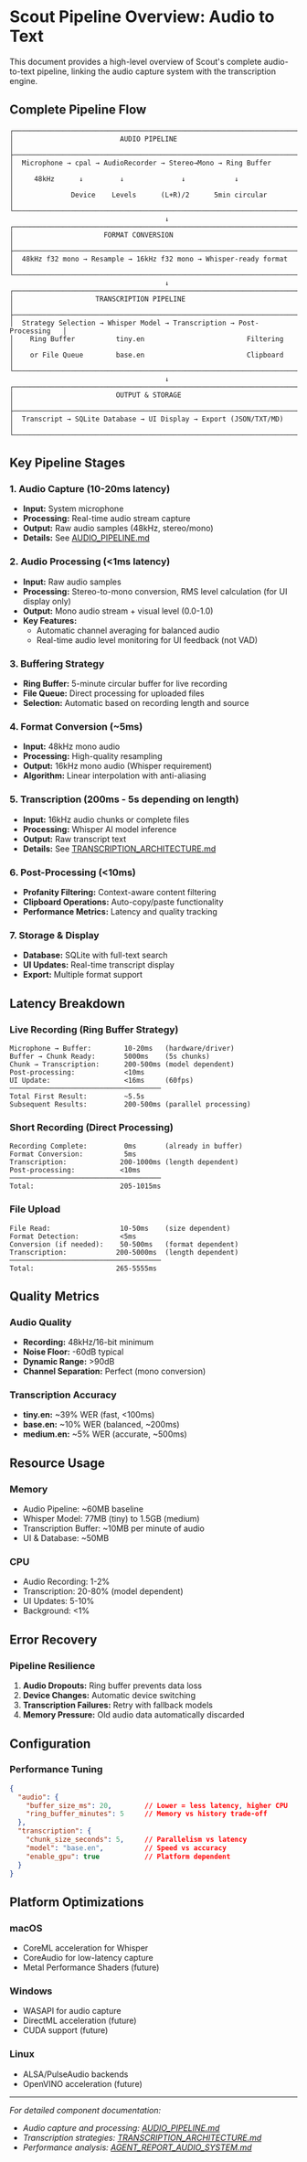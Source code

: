 # Scout Pipeline Overview: Audio to Text

This document provides a high-level overview of Scout's complete audio-to-text pipeline, linking the audio capture system with the transcription engine.

## Complete Pipeline Flow

```
┌─────────────────────────────────────────────────────────────────────────┐
│                          AUDIO PIPELINE                                 │
├─────────────────────────────────────────────────────────────────────────┤
│  Microphone → cpal → AudioRecorder → Stereo→Mono → Ring Buffer          │
│     48kHz      ↓         ↓              ↓            ↓                  │
│              Device    Levels      (L+R)/2      5min circular           │
└─────────────────────────────────────────────────────────────────────────┘
                                      ↓
┌─────────────────────────────────────────────────────────────────────────┐
│                      FORMAT CONVERSION                                  │
├─────────────────────────────────────────────────────────────────────────┤
│  48kHz f32 mono → Resample → 16kHz f32 mono → Whisper-ready format    │
└─────────────────────────────────────────────────────────────────────────┘
                                      ↓
┌─────────────────────────────────────────────────────────────────────────┐
│                    TRANSCRIPTION PIPELINE                               │
├─────────────────────────────────────────────────────────────────────────┤
│  Strategy Selection → Whisper Model → Transcription → Post-Processing   │
│    Ring Buffer          tiny.en                         Filtering       │
│    or File Queue        base.en                         Clipboard       │
└─────────────────────────────────────────────────────────────────────────┘
                                      ↓
┌─────────────────────────────────────────────────────────────────────────┐
│                         OUTPUT & STORAGE                                │
├─────────────────────────────────────────────────────────────────────────┤
│  Transcript → SQLite Database → UI Display → Export (JSON/TXT/MD)       │
└─────────────────────────────────────────────────────────────────────────┘
```

## Key Pipeline Stages

### 1. Audio Capture (10-20ms latency)
- **Input:** System microphone
- **Processing:** Real-time audio stream capture
- **Output:** Raw audio samples (48kHz, stereo/mono)
- **Details:** See [AUDIO_PIPELINE.md](./AUDIO_PIPELINE.md)

### 2. Audio Processing (<1ms latency)
- **Input:** Raw audio samples
- **Processing:** Stereo-to-mono conversion, RMS level calculation (for UI display only)
- **Output:** Mono audio stream + visual level (0.0-1.0)
- **Key Features:** 
  - Automatic channel averaging for balanced audio
  - Real-time audio level monitoring for UI feedback (not VAD)

### 3. Buffering Strategy
- **Ring Buffer:** 5-minute circular buffer for live recording
- **File Queue:** Direct processing for uploaded files
- **Selection:** Automatic based on recording length and source

### 4. Format Conversion (~5ms)
- **Input:** 48kHz mono audio
- **Processing:** High-quality resampling
- **Output:** 16kHz mono audio (Whisper requirement)
- **Algorithm:** Linear interpolation with anti-aliasing

### 5. Transcription (200ms - 5s depending on length)
- **Input:** 16kHz audio chunks or complete files
- **Processing:** Whisper AI model inference
- **Output:** Raw transcript text
- **Details:** See [TRANSCRIPTION_ARCHITECTURE.md](./TRANSCRIPTION_ARCHITECTURE.md)

### 6. Post-Processing (<10ms)
- **Profanity Filtering:** Context-aware content filtering
- **Clipboard Operations:** Auto-copy/paste functionality
- **Performance Metrics:** Latency and quality tracking

### 7. Storage & Display
- **Database:** SQLite with full-text search
- **UI Updates:** Real-time transcript display
- **Export:** Multiple format support

## Latency Breakdown

### Live Recording (Ring Buffer Strategy)
```
Microphone → Buffer:        10-20ms   (hardware/driver)
Buffer → Chunk Ready:       5000ms    (5s chunks)
Chunk → Transcription:      200-500ms (model dependent)
Post-processing:            <10ms
UI Update:                  <16ms     (60fps)
─────────────────────────────────────
Total First Result:         ~5.5s
Subsequent Results:         200-500ms (parallel processing)
```

### Short Recording (Direct Processing)
```
Recording Complete:         0ms       (already in buffer)
Format Conversion:          5ms
Transcription:             200-1000ms (length dependent)
Post-processing:           <10ms
─────────────────────────────────────
Total:                     205-1015ms
```

### File Upload
```
File Read:                 10-50ms    (size dependent)
Format Detection:          <5ms
Conversion (if needed):    50-500ms   (format dependent)
Transcription:            200-5000ms  (length dependent)
─────────────────────────────────────
Total:                    265-5555ms
```

## Quality Metrics

### Audio Quality
- **Recording:** 48kHz/16-bit minimum
- **Noise Floor:** -60dB typical
- **Dynamic Range:** >90dB
- **Channel Separation:** Perfect (mono conversion)

### Transcription Accuracy
- **tiny.en:** ~39% WER (fast, <100ms)
- **base.en:** ~10% WER (balanced, ~200ms)
- **medium.en:** ~5% WER (accurate, ~500ms)

## Resource Usage

### Memory
- Audio Pipeline: ~60MB baseline
- Whisper Model: 77MB (tiny) to 1.5GB (medium)
- Transcription Buffer: ~10MB per minute of audio
- UI & Database: ~50MB

### CPU
- Audio Recording: 1-2%
- Transcription: 20-80% (model dependent)
- UI Updates: 5-10%
- Background: <1%

## Error Recovery

### Pipeline Resilience
1. **Audio Dropouts:** Ring buffer prevents data loss
2. **Device Changes:** Automatic device switching
3. **Transcription Failures:** Retry with fallback models
4. **Memory Pressure:** Old audio data automatically discarded

## Configuration

### Performance Tuning
```json
{
  "audio": {
    "buffer_size_ms": 20,        // Lower = less latency, higher CPU
    "ring_buffer_minutes": 5     // Memory vs history trade-off
  },
  "transcription": {
    "chunk_size_seconds": 5,     // Parallelism vs latency
    "model": "base.en",          // Speed vs accuracy
    "enable_gpu": true           // Platform dependent
  }
}
```

## Platform Optimizations

### macOS
- CoreML acceleration for Whisper
- CoreAudio for low-latency capture
- Metal Performance Shaders (future)

### Windows
- WASAPI for audio capture
- DirectML acceleration (future)
- CUDA support (future)

### Linux
- ALSA/PulseAudio backends
- OpenVINO acceleration (future)

---

*For detailed component documentation:*
- *Audio capture and processing: [AUDIO_PIPELINE.md](./AUDIO_PIPELINE.md)*
- *Transcription strategies: [TRANSCRIPTION_ARCHITECTURE.md](./TRANSCRIPTION_ARCHITECTURE.md)*
- *Performance analysis: [AGENT_REPORT_AUDIO_SYSTEM.md](./AGENT_REPORT_AUDIO_SYSTEM.md)*